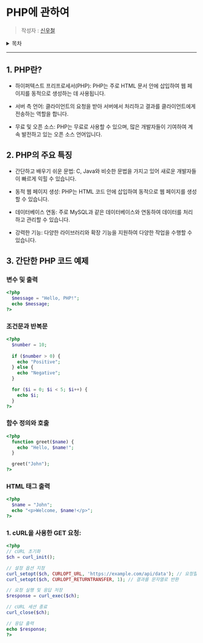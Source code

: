 # PHP에 관하여

> 작성자 : [신우철](https://github.com/Jeremy-fe)

<details>
<summary>목차</summary>

- [1. PHP란?](#1.-PHP란?)
- [2. PHP의 주요 특징](#2.-PHP의-주요-특징)
- [3. 간단한 PHP 코드 예제](#3.-간단한-PHP-코드-예제)


</details>

---

## 1. PHP란?
- 하이퍼텍스트 프리프로세서(PHP): PHP는 주로 HTML 문서 안에 삽입하여 웹 페이지를 동적으로 생성하는 데 사용됩니다.

- 서버 측 언어: 클라이언트의 요청을 받아 서버에서 처리하고 결과를 클라이언트에게 전송하는 역할을 합니다.

- 무료 및 오픈 소스: PHP는 무료로 사용할 수 있으며, 많은 개발자들이 기여하여 계속 발전하고 있는 오픈 소스 언어입니다.

## 2. PHP의 주요 특징
- 간단하고 배우기 쉬운 문법: C, Java와 비슷한 문법을 가지고 있어 새로운 개발자들이 빠르게 익힐 수 있습니다.

- 동적 웹 페이지 생성: PHP는 HTML 코드 안에 삽입하여 동적으로 웹 페이지를 생성할 수 있습니다.

- 데이터베이스 연동: 주로 MySQL과 같은 데이터베이스와 연동하여 데이터를 처리하고 관리할 수 있습니다.

- 강력한 기능: 다양한 라이브러리와 확장 기능을 지원하여 다양한 작업을 수행할 수 있습니다.


## 3. 간단한 PHP 코드 예제
### 변수 및 출력
```php
<?php
  $message = "Hello, PHP!";
  echo $message;
?>
```
### 조건문과 반복문
```php
<?php
  $number = 10;
  
  if ($number > 0) {
    echo "Positive";
  } else {
    echo "Negative";
  }

  for ($i = 0; $i < 5; $i++) {
    echo $i;
  }
?>
```
### 함수 정의와 호출
```php
<?php
  function greet($name) {
    echo "Hello, $name!";
  }

  greet("John");
?>
```
### HTML 태그 출력
```php
<?php
  $name = "John";
  echo "<p>Welcome, $name!</p>";
?>
```

### 1. cURL을 사용한 GET 요청:
```php
<?php
// cURL 초기화
$ch = curl_init();

// 설정 옵션 지정
curl_setopt($ch, CURLOPT_URL, 'https://example.com/api/data'); // 요청할 URL
curl_setopt($ch, CURLOPT_RETURNTRANSFER, 1); // 결과를 문자열로 반환

// 요청 실행 및 응답 저장
$response = curl_exec($ch);

// cURL 세션 종료
curl_close($ch);

// 응답 출력
echo $response;
?>

```